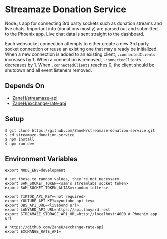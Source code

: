 # Streamaze Donation Service

Node.js app for connecting 3rd party sockets such as donation streams and live chats.
Important info (donations mostly) are parsed out and submitted to the Phoenix app.
Live chat data is sent straight to the dashboard.

Each websocket connection attempts to either create a new 3rd party socket connection
or reuse an existing one that may already be initialized. When a new connection is
added to an existing client, `.connectedClients` increases by 1. When a connection
is removed, `.connectedClients` decreases by 1. When `.connectedClients` reaches 0,
the client should be shutdown and all event listeners removed.

## Depends On

- [ZaneH/streamaze-api](https://github.com/ZaneH/streamaze-api)
- [ZaneH/exchange-rate-api](https://github.com/ZaneH/exchange-rate-api)

## Setup

```
$ git clone https://github.com/ZaneH/streamaze-donation-service.git
$ cd streamaze-donation-service
$ npm install
$ npm run dev
```

## Environment Variables

```
export NODE_ENV=development

# set these to random values, they're not necessary
export SAM_SOCKET_TOKEN=<sam's streamlabs socket token>
export SAM_SOCKET_TOKEN_ALIAS=<random letters>

export TIKTOK_API_KEY=<not required>
export YOUTUBE_API_KEY=<youtube api key>
export OBS_API_URL=<livebond url>
export LANYARD_API_URL=https://api.lanyard.rest
export STREAMAZE_STORAGE_API_URL=http://localhost:4000 # Phoenix app url

# https://github.com/ZaneH/exchange-rate-api
export EXCHANGE_RATE_API=
```
